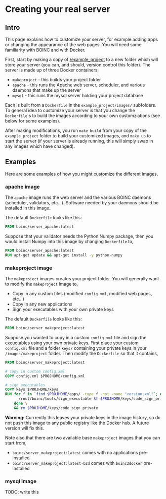 Creating your real server
=========================

## Intro

This page explains how to customize your server, for example adding apps or changing the appearance of the web pages. You will need some familiarity with BOINC and with Docker. 

First, start by making a copy of [/example_project](/example_project) to a new folder which will store your server (you can, and should, version control this folder). The server is made up of three Docker containers, 

* `makeproject` - this builds your project folder
* `apache` - this runs the Apache web server, scheduler, and various daemons that make up the server
* `mysql` - this runs the mysql server holding your project database

Each is built from a `Dockerfile` in the `example_project/images/` subfolders. To general idea to customize your server is that you change the `Dockerfile`'s to build the images according to your own customziations (see below for some examples). 

After making modifications, you run `make build` from your copy of the `example_project` folder to build your customized images, and `make up` to start the server (if your server is already running, this will simply swap in any images which have changed).

## Examples

Here are some examples of how you might customize the different images.

### apache image

The `apache` image runs the web server and the various BOINC daemons (scheduler, validators, etc...). Software needed by your daemons should be installed in this image.

The default `Dockerfile` looks like this:
```Dockerfile
FROM boinc/server_apache:latest
```

Suppose that your validator needs the Python Numpy package, then you would install Numpy into this image by changing `Dockerfile` to,

```Dockerfile
FROM boinc/server_apache:latest
RUN apt-get update && apt-get install -y python-numpy
```

### makeproject image

The `makeproject` images creates your project folder. You will generally want to modify the `makeproject` image to,

* Copy in any custom files (modified `config.xml`, modified web pages, etc...)
* Copy in any new applications
* Sign your executables with your own private keys

The default `Dockerfile` looks like this:

```Dockerfile
FROM boinc/server_makeproject:latest
```

Suppose you wanted to copy in a custom `config.xml` file and sign the exeuctables using your own private keys. First place your custom `config.xml` file and a folder `keys/` containing your private keys in your `/images/makeproject` folder. Then modify the `Dockerfile` so that it contains,

```Dockerfile
FROM boinc/server_makeproject:latest

# copy in custom config.xml
COPY config.xml $PROJHOME/config.xml

# sign executables
COPY keys $PROJHOME/keys
RUN for f in `find $PROJHOME/apps/ -type f -not -name "version.xml"`; do \
      /root/boinc/tools/sign_executable $f $PROJHOME/keys/code_sign_private > ${f}.sig; \
    done \
    && rm $PROJHOME/keys/code_sign_private

```

**Warning:** Currrently this leaves your private keys in the image history, so do not push this image to any public registry like the Docker hub. A future version will fix this. 

Note also that there are two available base `makeproject` images that you can start from,

* `boinc/server_makeproject:latest` comes with no applications pre-installed 
* `boinc/server_makeproject:latest-b2d` comes with `boinc2docker` pre-installed


### mysql image

TODO: write this
